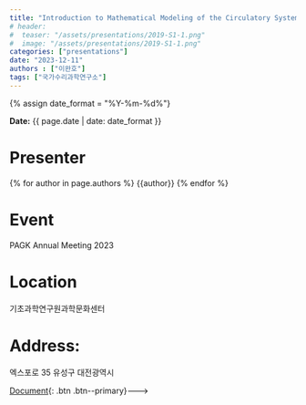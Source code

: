 ```yaml
---
title: "Introduction to Mathematical Modeling of the Circulatory System"
# header:
#  teaser: "/assets/presentations/2019-S1-1.png"
#  image: "/assets/presentations/2019-S1-1.png"
categories: ["presentations"]
date: "2023-12-11"
authors : ["이완호"]
tags: ["국가수리과학연구소"]
---
```

{% assign date_format = "%Y-%m-%d%"}
<p class="page__date">
  <strong><i class="fas fa-fw fa-calendar-alt" aria-hidden="true"></i>Date:</strong> 
  <time class="dt-published" datetime="{{ page.date}}">{{ page.date | date: date_format }}</time>
</p>

# Presenter
{% for author in page.authors %}
{{author}} 
{% endfor %}


# Event
PAGK Annual Meeting 2023

# Location
기초과학연구원과학문화센터
# Address:
  엑스포로 35
  유성구
  대전광역시

[Document](/assets/presentations/2023-PAGK-WHL.pdf){: .btn .btn--primary}--->
